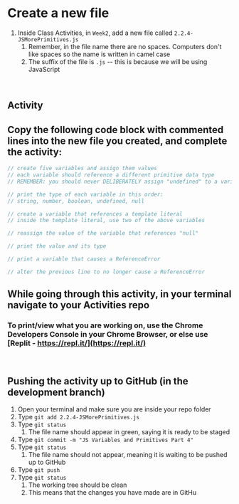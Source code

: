 # Create a new file

1. Inside Class Activities, in `Week2`,  add a new file called `2.2.4-JSMorePrimitives.js`
   1. Remember, in the file name there are no spaces. Computers don't like spaces so the name is written in camel case
   2. The suffix of the file is `.js` -- this is because we will be using JavaScript

<br>

## Activity

## Copy the following code block with commented lines into the new file you created, and complete the activity:

```javascript
// create five variables and assign them values
// each variable should reference a different primitive data type
// REMEMBER: you should never DELIBERATELY assign "undefined" to a variable

// print the type of each variable in this order:
// string, number, boolean, undefined, null

// create a variable that references a template literal
// inside the template literal, use two of the above variables

// reassign the value of the variable that references "null"

// print the value and its type

// print a variable that causes a ReferenceError

// alter the previous line to no longer cause a ReferenceError
```

## While going through this activity, in your terminal navigate to your Activities repo

### To print/view what you are working on, use the Chrome Developers Console in your Chrome Browser, or else use [Replit - https://repl.it/](https://repl.it/)

<br>

## Pushing the activity up to GitHub (in the development branch)

1. Open your terminal and make sure you are inside your repo folder
2. Type `git add 2.2.4-JSMorePrimitives.js`
3. Type `git status`
   1. The file name should appear in green, saying it is ready to be staged
4. Type `git commit -m "JS Variables and Primitives Part 4"`
5. Type `git status`
   1. The file name should not appear, meaning it is waiting to be pushed up to GitHub
6. Type `git push`
7. Type `git status`
   1. The working tree should be clean
   2. This means that the changes you have made are in GitHu
